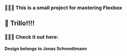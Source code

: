 ### 👩🏻‍💻 This is a small project for mastering Flexbox

## 🌻 Trillo!!!!

### 💁🏻‍♀️ Check it out here:

#### Design belongs to Jonas Schmedtmann
